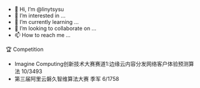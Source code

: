 - 👋 Hi, I’m @linytsysu
- 👀 I’m interested in ...
- 🌱 I’m currently learning ...
- 💞️ I’m looking to collaborate on ...
- 📫 How to reach me ...

:trophy: Competition
  - Imagine Computing创新技术大赛赛道1:边缘云内容分发网络客户体验预测算法 10/3493
  - 第三届阿里云磐久智维算法大赛 季军 6/1758
